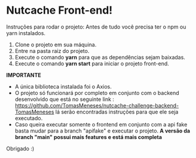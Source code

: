 # Nutcache Front-end!

Instruções para rodar o projeto:
Antes de tudo você precisa ter o npm ou yarn instalados.

 1. Clone o projeto em sua máquina.
 2. Entre na pasta raiz do projeto.
 3. Execute o comando **yarn** para que as dependências sejam baixadas.
 4. Execute o comando **yarn start** para iniciar o projeto front-end.

**IMPORTANTE**

 - A única biblioteca instalada foi o Axios.
 - O projeto só funcionará por completo em conjunto com o backend desenvolvido que está no seguinte link : https://github.com/TomasMeneses/nutcache-challenge-backend-TomasMeneses lá serão encontradas instruções para que ele seja executado.
 - Caso queira executar somente o frontend em conjunto com a api fake basta mudar para a branch "apifake" e executar o projeto. **A versão da branch "main" possui mais features e está mais completa**
 

Obrigado :)